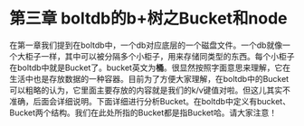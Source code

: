 # 第三章 boltdb的b+树之Bucket和node

在第一章我们提到在boltdb中，一个db对应底层的一个磁盘文件。一个db就像一个大柜子一样，其中可以被分隔多个小柜子，用来存储同类型的东西。每个小柜子在boltdb中就是Bucket了。bucket英文为**桶**。很显然按照字面意思来理解，它在生活中也是存放数据的一种容器。目前为了方便大家理解，在boltdb中的Bucket可以粗略的认为，它里面主要存放的内容就是我们的k/v键值对啦。但这儿其实不准确，后面会详细说明。下面详细进行分析Bucket。在boltdb中定义有bucket、Bucket两个结构。我们在此处所指的Bucket都是指Bucket哈。请大家注意！

